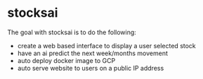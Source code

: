 # stocksai

The goal with stocksai is to do the following:

- create a web based interface to display a user selected stock
- have an ai predict the next week/months movement
- auto deploy docker image to GCP
- auto serve website to users on a public IP address